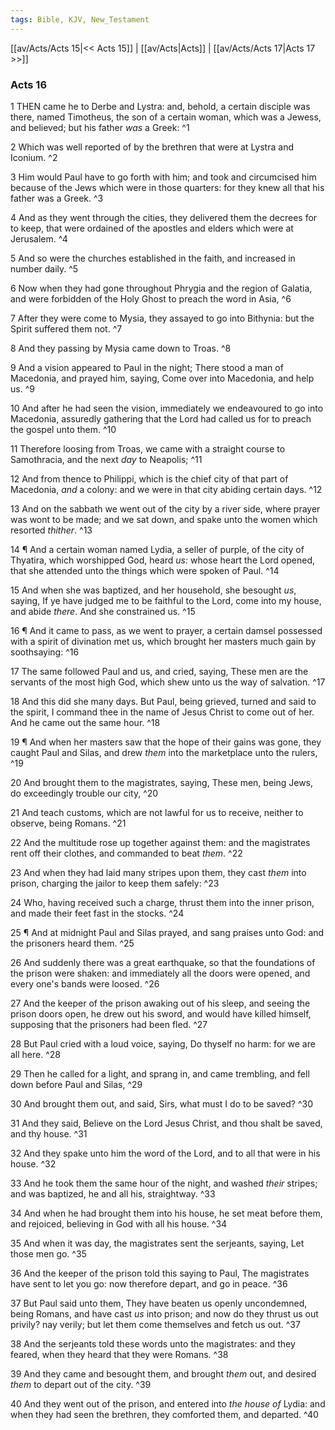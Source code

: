 ```yaml
---
tags: Bible, KJV, New_Testament
---
```


[[av/Acts/Acts 15|<< Acts 15]] | [[av/Acts|Acts]] | [[av/Acts/Acts 17|Acts 17 >>]]

### Acts 16

1 THEN came he to Derbe and Lystra: and, behold, a certain disciple was there, named Timotheus, the son of a certain woman, which was a Jewess, and believed; but his father _was_ a Greek: ^1

2 Which was well reported of by the brethren that were at Lystra and Iconium. ^2

3 Him would Paul have to go forth with him; and took and circumcised him because of the Jews which were in those quarters: for they knew all that his father was a Greek. ^3

4 And as they went through the cities, they delivered them the decrees for to keep, that were ordained of the apostles and elders which were at Jerusalem. ^4

5 And so were the churches established in the faith, and increased in number daily. ^5

6 Now when they had gone throughout Phrygia and the region of Galatia, and were forbidden of the Holy Ghost to preach the word in Asia, ^6

7 After they were come to Mysia, they assayed to go into Bithynia: but the Spirit suffered them not. ^7

8 And they passing by Mysia came down to Troas. ^8

9 And a vision appeared to Paul in the night; There stood a man of Macedonia, and prayed him, saying, Come over into Macedonia, and help us. ^9

10 And after he had seen the vision, immediately we endeavoured to go into Macedonia, assuredly gathering that the Lord had called us for to preach the gospel unto them. ^10

11 Therefore loosing from Troas, we came with a straight course to Samothracia, and the next _day_ to Neapolis; ^11

12 And from thence to Philippi, which is the chief city of that part of Macedonia, _and_ a colony: and we were in that city abiding certain days. ^12

13 And on the sabbath we went out of the city by a river side, where prayer was wont to be made; and we sat down, and spake unto the women which resorted _thither_. ^13

14 ¶ And a certain woman named Lydia, a seller of purple, of the city of Thyatira, which worshipped God, heard _us:_ whose heart the Lord opened, that she attended unto the things which were spoken of Paul. ^14

15 And when she was baptized, and her household, she besought _us_, saying, If ye have judged me to be faithful to the Lord, come into my house, and abide _there_. And she constrained us. ^15

16 ¶ And it came to pass, as we went to prayer, a certain damsel possessed with a spirit of divination met us, which brought her masters much gain by soothsaying: ^16

17 The same followed Paul and us, and cried, saying, These men are the servants of the most high God, which shew unto us the way of salvation. ^17

18 And this did she many days. But Paul, being grieved, turned and said to the spirit, I command thee in the name of Jesus Christ to come out of her. And he came out the same hour. ^18

19 ¶ And when her masters saw that the hope of their gains was gone, they caught Paul and Silas, and drew _them_ into the marketplace unto the rulers, ^19

20 And brought them to the magistrates, saying, These men, being Jews, do exceedingly trouble our city, ^20

21 And teach customs, which are not lawful for us to receive, neither to observe, being Romans. ^21

22 And the multitude rose up together against them: and the magistrates rent off their clothes, and commanded to beat _them_. ^22

23 And when they had laid many stripes upon them, they cast _them_ into prison, charging the jailor to keep them safely: ^23

24 Who, having received such a charge, thrust them into the inner prison, and made their feet fast in the stocks. ^24

25 ¶ And at midnight Paul and Silas prayed, and sang praises unto God: and the prisoners heard them. ^25

26 And suddenly there was a great earthquake, so that the foundations of the prison were shaken: and immediately all the doors were opened, and every one's bands were loosed. ^26

27 And the keeper of the prison awaking out of his sleep, and seeing the prison doors open, he drew out his sword, and would have killed himself, supposing that the prisoners had been fled. ^27

28 But Paul cried with a loud voice, saying, Do thyself no harm: for we are all here. ^28

29 Then he called for a light, and sprang in, and came trembling, and fell down before Paul and Silas, ^29

30 And brought them out, and said, Sirs, what must I do to be saved? ^30

31 And they said, Believe on the Lord Jesus Christ, and thou shalt be saved, and thy house. ^31

32 And they spake unto him the word of the Lord, and to all that were in his house. ^32

33 And he took them the same hour of the night, and washed _their_ stripes; and was baptized, he and all his, straightway. ^33

34 And when he had brought them into his house, he set meat before them, and rejoiced, believing in God with all his house. ^34

35 And when it was day, the magistrates sent the serjeants, saying, Let those men go. ^35

36 And the keeper of the prison told this saying to Paul, The magistrates have sent to let you go: now therefore depart, and go in peace. ^36

37 But Paul said unto them, They have beaten us openly uncondemned, being Romans, and have cast _us_ into prison; and now do they thrust us out privily? nay verily; but let them come themselves and fetch us out. ^37

38 And the serjeants told these words unto the magistrates: and they feared, when they heard that they were Romans. ^38

39 And they came and besought them, and brought _them_ out, and desired _them_ to depart out of the city. ^39

40 And they went out of the prison, and entered into _the_ _house_ _of_ Lydia: and when they had seen the brethren, they comforted them, and departed. ^40
